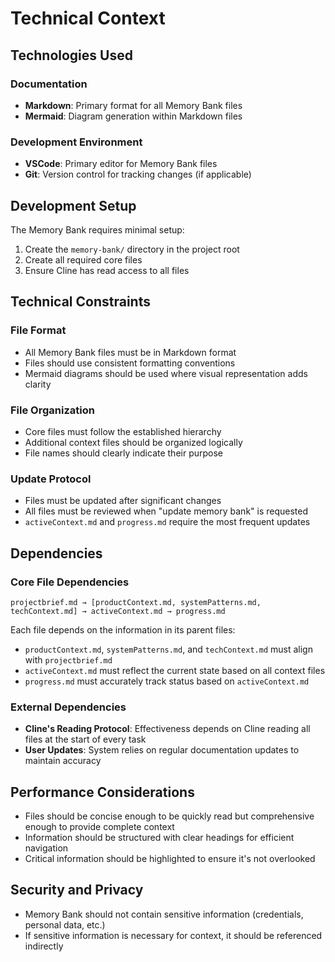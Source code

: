 # Technical Context

## Technologies Used

### Documentation
- **Markdown**: Primary format for all Memory Bank files
- **Mermaid**: Diagram generation within Markdown files

### Development Environment
- **VSCode**: Primary editor for Memory Bank files
- **Git**: Version control for tracking changes (if applicable)

## Development Setup
The Memory Bank requires minimal setup:
1. Create the `memory-bank/` directory in the project root
2. Create all required core files
3. Ensure Cline has read access to all files

## Technical Constraints

### File Format
- All Memory Bank files must be in Markdown format
- Files should use consistent formatting conventions
- Mermaid diagrams should be used where visual representation adds clarity

### File Organization
- Core files must follow the established hierarchy
- Additional context files should be organized logically
- File names should clearly indicate their purpose

### Update Protocol
- Files must be updated after significant changes
- All files must be reviewed when "update memory bank" is requested
- `activeContext.md` and `progress.md` require the most frequent updates

## Dependencies

### Core File Dependencies
```
projectbrief.md → [productContext.md, systemPatterns.md, techContext.md] → activeContext.md → progress.md
```

Each file depends on the information in its parent files:
- `productContext.md`, `systemPatterns.md`, and `techContext.md` must align with `projectbrief.md`
- `activeContext.md` must reflect the current state based on all context files
- `progress.md` must accurately track status based on `activeContext.md`

### External Dependencies
- **Cline's Reading Protocol**: Effectiveness depends on Cline reading all files at the start of every task
- **User Updates**: System relies on regular documentation updates to maintain accuracy

## Performance Considerations
- Files should be concise enough to be quickly read but comprehensive enough to provide complete context
- Information should be structured with clear headings for efficient navigation
- Critical information should be highlighted to ensure it's not overlooked

## Security and Privacy
- Memory Bank should not contain sensitive information (credentials, personal data, etc.)
- If sensitive information is necessary for context, it should be referenced indirectly
